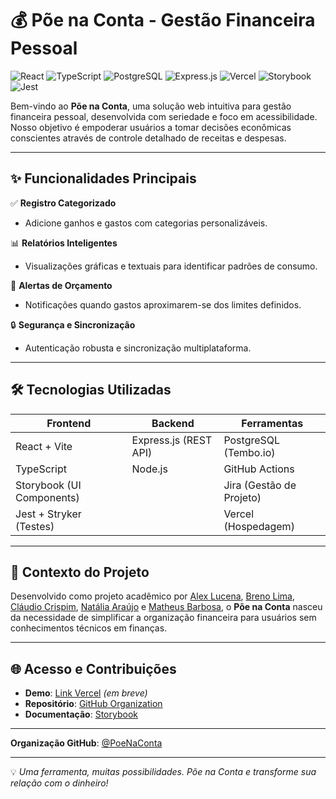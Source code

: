 # 💰 Põe na Conta - Gestão Financeira Pessoal  

![React](https://img.shields.io/badge/React-20232A?style=for-the-badge&logo=react&logoColor=61DAFB)
![TypeScript](https://img.shields.io/badge/TypeScript-007ACC?style=for-the-badge&logo=typescript&logoColor=white)
![PostgreSQL](https://img.shields.io/badge/PostgreSQL-316192?style=for-the-badge&logo=postgresql&logoColor=white)
![Express.js](https://img.shields.io/badge/Express.js-404D59?style=for-the-badge)
![Vercel](https://img.shields.io/badge/Vercel-000000?style=for-the-badge&logo=vercel&logoColor=white)
![Storybook](https://img.shields.io/badge/Storybook-FF4785?style=for-the-badge&logo=storybook&logoColor=white)
![Jest](https://img.shields.io/badge/Jest-C21325?style=for-the-badge&logo=jest&logoColor=white)

Bem-vindo ao **Põe na Conta**, uma solução web intuitiva para gestão financeira pessoal, desenvolvida com seriedade e foco em acessibilidade. Nosso objetivo é empoderar usuários a tomar decisões econômicas conscientes através de controle detalhado de receitas e despesas.

---

## ✨ Funcionalidades Principais  

✅ **Registro Categorizado**  
- Adicione ganhos e gastos com categorias personalizáveis.  

📊 **Relatórios Inteligentes**  
- Visualizações gráficas e textuais para identificar padrões de consumo.  

🔔 **Alertas de Orçamento**  
- Notificações quando gastos aproximarem-se dos limites definidos.  

🔒 **Segurança e Sincronização**  
- Autenticação robusta e sincronização multiplataforma.  

---

## 🛠️ Tecnologias Utilizadas  

| **Frontend**               | **Backend**               | **Ferramentas**           |  
|----------------------------|---------------------------|---------------------------|  
| React + Vite               | Express.js (REST API)     | PostgreSQL (Tembo.io)     |  
| TypeScript                 | Node.js                   | GitHub Actions            |  
| Storybook (UI Components)  |                           | Jira (Gestão de Projeto)  |  
| Jest + Stryker (Testes)    |                           | Vercel (Hospedagem)       |  

---

## 📌 Contexto do Projeto  

Desenvolvido como projeto acadêmico por [Alex Lucena](
https://github.com/Alexxx20), [Breno Lima](https://github.com/BrenoLima54), [Cláudio Crispim](
https://github.com/claudi0jr), [Natália Araújo](https://github.com/nataliarauj) e [Matheus Barbosa](https://github.com/BarbosaNath), o **Põe na Conta** nasceu da necessidade de simplificar a organização financeira para usuários sem conhecimentos técnicos em finanças.  


---

## 🌐 Acesso e Contribuições  

- **Demo**: [Link Vercel]() *(em breve)*  
- **Repositório**: [GitHub Organization]()  
- **Documentação**: [Storybook]()  


---


**Organização GitHub**: [@PoeNaConta](https://github.com/PoeNaConta)  

---  

💡 *Uma ferramenta, muitas possibilidades. Põe na Conta e transforme sua relação com o dinheiro!*
